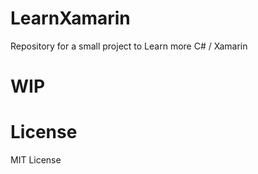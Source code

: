 # LearnXamarin
Repository for a small project to Learn more C# / Xamarin

# WIP

# License
MIT License
